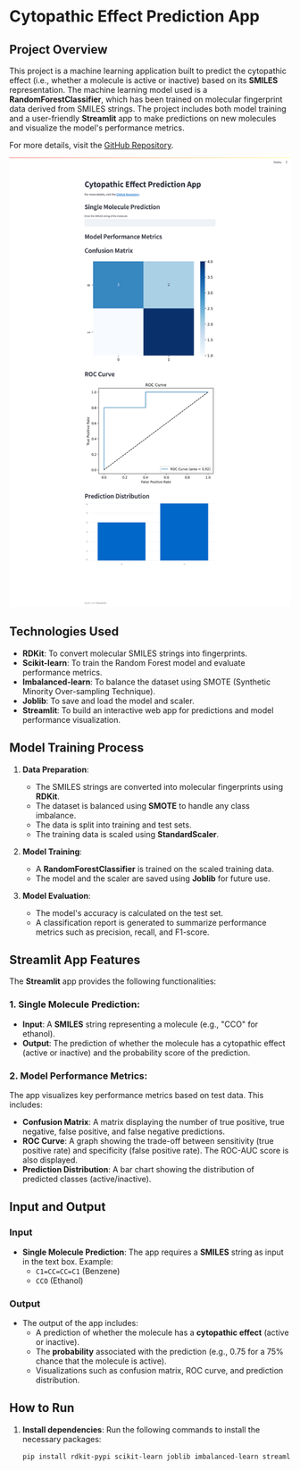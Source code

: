 # Cytopathic Effect Prediction App

## Project Overview
This project is a machine learning application built to predict the cytopathic effect (i.e., whether a molecule is active or inactive) based on its **SMILES** representation. The machine learning model used is a **RandomForestClassifier**, which has been trained on molecular fingerprint data derived from SMILES strings. The project includes both model training and a user-friendly **Streamlit** app to make predictions on new molecules and visualize the model's performance metrics.

For more details, visit the [GitHub Repository](https://github.com/suhaasteja/COVID-19-Drug-Discovery).

![Streamlit App Screenshot](streamlit-screenshot.png)

## Technologies Used
- **RDKit**: To convert molecular SMILES strings into fingerprints.
- **Scikit-learn**: To train the Random Forest model and evaluate performance metrics.
- **Imbalanced-learn**: To balance the dataset using SMOTE (Synthetic Minority Over-sampling Technique).
- **Joblib**: To save and load the model and scaler.
- **Streamlit**: To build an interactive web app for predictions and model performance visualization.

## Model Training Process
1. **Data Preparation**: 
   - The SMILES strings are converted into molecular fingerprints using **RDKit**.
   - The dataset is balanced using **SMOTE** to handle any class imbalance.
   - The data is split into training and test sets.
   - The training data is scaled using **StandardScaler**.
   
2. **Model Training**: 
   - A **RandomForestClassifier** is trained on the scaled training data.
   - The model and the scaler are saved using **Joblib** for future use.

3. **Model Evaluation**:
   - The model's accuracy is calculated on the test set.
   - A classification report is generated to summarize performance metrics such as precision, recall, and F1-score.

## Streamlit App Features
The **Streamlit** app provides the following functionalities:

### 1. **Single Molecule Prediction**:
   - **Input**: A **SMILES** string representing a molecule (e.g., "CCO" for ethanol).
   - **Output**: The prediction of whether the molecule has a cytopathic effect (active or inactive) and the probability score of the prediction.

### 2. **Model Performance Metrics**:
   The app visualizes key performance metrics based on test data. This includes:
   
   - **Confusion Matrix**: A matrix displaying the number of true positive, true negative, false positive, and false negative predictions.
   - **ROC Curve**: A graph showing the trade-off between sensitivity (true positive rate) and specificity (false positive rate). The ROC-AUC score is also displayed.
   - **Prediction Distribution**: A bar chart showing the distribution of predicted classes (active/inactive).

## Input and Output

### Input
- **Single Molecule Prediction**: The app requires a **SMILES** string as input in the text box. Example:
   - `C1=CC=CC=C1` (Benzene)
   - `CCO` (Ethanol)

### Output
- The output of the app includes:
   - A prediction of whether the molecule has a **cytopathic effect** (active or inactive).
   - The **probability** associated with the prediction (e.g., 0.75 for a 75% chance that the molecule is active).
   - Visualizations such as confusion matrix, ROC curve, and prediction distribution.

## How to Run
1. **Install dependencies**:
   Run the following commands to install the necessary packages:
   ```bash
   pip install rdkit-pypi scikit-learn joblib imbalanced-learn streamlit

